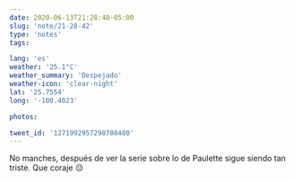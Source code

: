 ```yaml
---
date: 2020-06-13T21:28:48-05:00
slug: 'note/21-28-42'
type: 'notes'
tags:

lang: 'es'
weather: '25.1°C'
weather_summary: 'Despejado'
weather-icon: 'clear-night'
lat: '25.7554'
long: '-100.4023'

photos:

tweet_id: '1271992957298708480'
---
```

No manches, después de ver la serie sobre lo de Paulette sigue siendo tan triste. Que coraje 😔